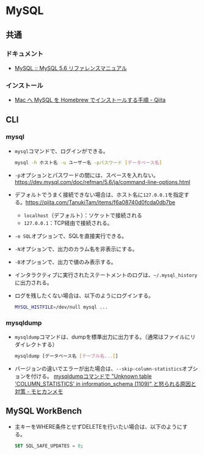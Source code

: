 # MySQL

## 共通

### ドキュメント

- [MySQL :: MySQL 5.6 リファレンスマニュアル](https://dev.mysql.com/doc/refman/5.6/ja/)

### インストール

- [Mac へ MySQL を Homebrew でインストールする手順 - Qiita](https://qiita.com/hkusu/items/cda3e8461e7a46ecf25d)

## CLI

### mysql

- `mysql`コマンドで、ログインができる。

  ```bash
  mysql -h ホスト名 -u ユーザー名 -pパスワード [データベース名]
  ```

- `-p`オプションとパスワードの間には、スペースを入れない。<https://dev.mysql.com/doc/refman/5.6/ja/command-line-options.html>
- デフォルトでうまく接続できない場合は、ホスト名に`127.0.0.1`を指定する。<https://qiita.com/TanukiTam/items/f6a08740d0fcda0db7be>
  - `localhost`（デフォルト）：ソケットで接続される
  - `127.0.0.1`：TCP経由で接続される。
- `-e SQL`オプションで、SQLを直接実行できる。
- `-N`オプションで、出力のカラム名を非表示にする。
- `-B`オプションで、出力で値のみ表示する。
- インタラクティブに実行されたステートメントのログは、`~/.mysql_history`に出力される。
- ログを残したくない場合は、以下のようにログインする。

  ```bash
  MYSQL_HISTFILE=/dev/null mysql ...
  ```

### mysqldump

- `mysqldump`コマンドは、dumpを標準出力に出力する。（通常はファイルにリダイレクトする）

  ```bash
  mysqldump [データベース名 [テーブル名...]]
  ```

- バージョンの違いでエラーが出た場合は、`--skip-column-statistics`オプションを付ける。
  [mysqldumpコマンドで "Unknown table 'COLUMN_STATISTICS' in information_schema (1109)" と怒られる原因と対策 - モヒカンメモ](https://blog.pinkumohikan.com/entry/mysqldump-disable-column-statistics)

## MySQL WorkBench

- 主キーをWHERE条件とせずDELETEを行いたい場合は、以下のようにする。

  ```sql
  SET SQL_SAFE_UPDATES = 0;
  ```
